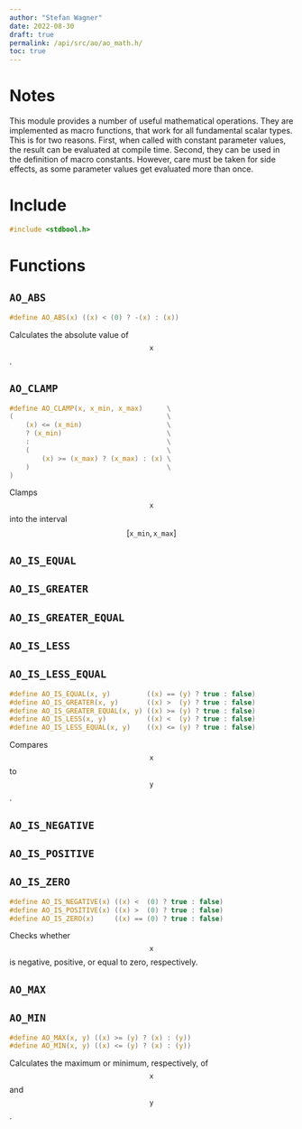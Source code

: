 ```yaml
---
author: "Stefan Wagner"
date: 2022-08-30
draft: true
permalink: /api/src/ao/ao_math.h/
toc: true
---
```


# Notes

This module provides a number of useful mathematical operations. They are implemented as macro functions, that work for all fundamental scalar types. This is for two reasons. First, when called with constant parameter values, the result can be evaluated at compile time. Second, they can be used in the definition of macro constants. However, care must be taken for side effects, as some parameter values get evaluated more than once.

# Include

```c
#include <stdbool.h>
```

# Functions

## `AO_ABS`

```c
#define AO_ABS(x) ((x) < (0) ? -(x) : (x))
```

Calculates the absolute value of $$\texttt{x}$$.

## `AO_CLAMP`

```c
#define AO_CLAMP(x, x_min, x_max)      \
(                                      \
    (x) <= (x_min)                     \
    ? (x_min)                          \
    :                                  \
    (                                  \
        (x) >= (x_max) ? (x_max) : (x) \
    )                                  \
)
```

Clamps $$\texttt{x}$$ into the interval $$\left[\texttt{x_min}, \texttt{x_max}\right]$$

## `AO_IS_EQUAL`
## `AO_IS_GREATER`
## `AO_IS_GREATER_EQUAL`
## `AO_IS_LESS`
## `AO_IS_LESS_EQUAL`

```c
#define AO_IS_EQUAL(x, y)         ((x) == (y) ? true : false)
#define AO_IS_GREATER(x, y)       ((x) >  (y) ? true : false)
#define AO_IS_GREATER_EQUAL(x, y) ((x) >= (y) ? true : false)
#define AO_IS_LESS(x, y)          ((x) <  (y) ? true : false)
#define AO_IS_LESS_EQUAL(x, y)    ((x) <= (y) ? true : false)
```

Compares $$\texttt{x}$$ to $$\texttt{y}$$.

## `AO_IS_NEGATIVE`
## `AO_IS_POSITIVE`
## `AO_IS_ZERO`

```c
#define AO_IS_NEGATIVE(x) ((x) <  (0) ? true : false)
#define AO_IS_POSITIVE(x) ((x) >  (0) ? true : false)
#define AO_IS_ZERO(x)     ((x) == (0) ? true : false)
```

Checks whether $$\texttt{x}$$ is negative, positive, or equal to zero, respectively.

## `AO_MAX`
## `AO_MIN`

```c
#define AO_MAX(x, y) ((x) >= (y) ? (x) : (y))
#define AO_MIN(x, y) ((x) <= (y) ? (x) : (y))
```

Calculates the maximum or minimum, respectively, of $$\texttt{x}$$ and $$\texttt{y}$$.
